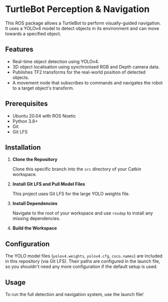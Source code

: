 # TurtleBot Perception & Navigation

This ROS package allows a TurtleBot to perform visually-guided navigation. It uses a YOLOv4 model to detect objects in its environment and can move towards a specified object.

## Features

-   Real-time object detection using YOLOv4.
-   3D object localisation using synchronised RGB and Depth camera data.
-   Publishes TF2 transforms for the real-world position of detected objects.
-   A movement node that subscribes to commands and navigates the robot to a target object's transform.

## Prerequisites

-   Ubuntu 20.04 with ROS Noetic
-   Python 3.8+
-   Git
-   Git LFS 

## Installation

1.  **Clone the Repository**

    Clone this specific branch into the `src` directory of your Catkin workspace.

2.  **Install Git LFS and Pull Model Files**

    This project uses Git LFS for the large YOLO weights file.

3.  **Install Dependencies**

    Navigate to the root of your workspace and use `rosdep` to install any missing dependencies.

4.  **Build the Workspace**

## Configuration

The YOLO model files (`yolov4.weights`, `yolov4.cfg`, `coco.names`) are included in this repository (via Git LFS). Their paths are configured in the launch file, so you shouldn't need any more configuration if the default setup is used.

## Usage

To run the full detection and navigation system, use the  launch file!

